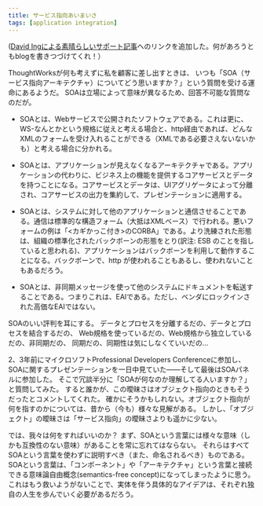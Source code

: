 ```yaml
---
title: サービス指向あいまいさ
tags: [application integration]
---
```


([David Ingによる素晴らしいサポート記事](http://www.from9till2.com/#abdf07eaf-02dd-4f65-bb57-83e00e914e45)へのリンクを追加した。何があろうともblogを書きつづけてくれ！）

ThoughtWorksが何も考えずに私を顧客に差し出すときは、
いつも「SOA（サービス指向アーキテクチャ）についてどう思いますか？」という質問を受ける運命にあるようだ。
SOAは立場によって意味が異なるため、回答不可能な質問なのだが。

* SOAとは、Webサービスで公開されたソフトウェアである。これは更に、WS-なんとかという規格に従えと考える場合と、http経由であれば、どんなXMLのフォームを受け入れることができる（XMLである必要さえないないかも）と考える場合に分かれる。

* SOAとは、アプリケーションが見えなくなるアーキテクチャである。アプリケーションの代わりに、ビジネス上の機能を提供するコアサービスとデータを持つことになる。コアサービスとデータは、UIアグリゲータによって分離され、コアサービスの出力を集約して、プレゼンテーションに適用する。

* SOAとは、システムに対して他のアプリケーションと通信させることである。通信は標準的な構造フォーム（大抵はXMLベース）で行われる。悪いフォームの例は「<カギかっこ付き>のCORBA」である。より洗練された形態は、組織の標準化されたバックボーンの形態をとり(訳注: ESB のことを指していると思われる)、アプリケーションはバックボーンを利用して動作することになる。バックボーンで、http が使われることもあるし、使われないこともあるだろう。

* SOAとは、非同期メッセージを使って他のシステムにドキュメントを転送することである。つまりこれは、EAIである。ただし、ベンダにロックインされた高価なEAIではない。

SOAのいい評判を耳にする。
データとプロセスを分離するだの、データとプロセスを結合するだの、
Web規格を使っているだの、Web規格から独立しているだの、非同期だの、
同期だの、同期性は気にしなくていいだの...

2、3年前にマイクロソフトProfessional Developers Conferenceに参加し、SOAに関するプレゼンテーションを一日中見ていた——そして最後はSOAパネルに参加した。
そこで冗談半分に「SOAが何なのか理解してる人いますか？」と質問してみた。
すると誰かが、この曖昧さはオブジェクト指向のときもそうだったとコメントしてくれた。
確かにそうかもしれない。オブジェクト指向が何を指すのかについては、昔から（今も）様々な見解がある。
しかし、「オブジェクト」の曖昧さは「サービス指向」の曖昧さよりも遥かに少ない。

では、我々は何をすればいいのか？ 
まず、SOAという言葉には様々な意味（しかも互換性のない意味）があることを常に忘れてはならない。
それらはすべてSOAという言葉を使わずに説明すべき（また、命名されるべき）ものである。
SOAという言葉は、「コンポーネント」や「アーキテクチャ」という言葉と接続できる意味論自由概念(semantics-free concept)になってしまったように思う。
これはもう救いようがないことで、実体を伴う具体的なアイデアは、それぞれ独自の人生を歩んでいく必要があるだろう。
